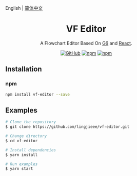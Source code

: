 English | [简体中文](README.zh-CN.md)

<h1 align="center">VF Editor</h1>

<div align="center">

A Flowchart Editor Based On [G6](https://github.com/antvis/g6) and [React](https://github.com/facebook/react).

[![GitHub](https://img.shields.io/github/license/lingjieee/vf-editor)](LICENSE)
[![npm](https://img.shields.io/npm/v/vf-editor)](https://www.npmjs.com/package/vf-editor)
[![npm](https://img.shields.io/npm/dm/vf-editor)](https://www.npmjs.com/package/vf-editor)

</div>

## Installation

### npm

```bash | pure
npm install vf-editor --save
```

## Examples

```bash | pure
# Clone the repository
$ git clone https://github.com/lingjieee/vf-editor.git

# Change directory
$ cd vf-editor

# Install dependencies
$ yarn install

# Run examples
$ yarn start
```